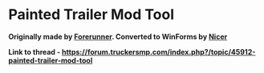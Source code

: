 # Painted Trailer Mod Tool

**Originally made by [Forerunner](https://forum.truckersmp.com/index.php?/profile/55062-forerunner/). Converted to WinForms by [Nicer](https://forum.truckersmp.com/index.php?/profile/2148-nicer)**

**Link to thread - https://forum.truckersmp.com/index.php?/topic/45912-painted-trailer-mod-tool**
